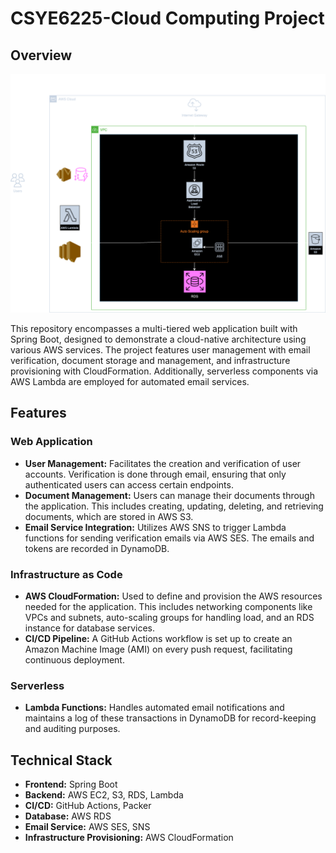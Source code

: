 # CSYE6225-Cloud Computing Project

## Overview

![Project](arch.png)

This repository encompasses a multi-tiered web application built with Spring Boot, designed to demonstrate a cloud-native architecture using various AWS services. The project features user management with email verification, document storage and management, and infrastructure provisioning with CloudFormation. Additionally, serverless components via AWS Lambda are employed for automated email services.

## Features

### Web Application

- **User Management:** Facilitates the creation and verification of user accounts. Verification is done through email, ensuring that only authenticated users can access certain endpoints.
- **Document Management:** Users can manage their documents through the application. This includes creating, updating, deleting, and retrieving documents, which are stored in AWS S3.
- **Email Service Integration:** Utilizes AWS SNS to trigger Lambda functions for sending verification emails via AWS SES. The emails and tokens are recorded in DynamoDB.

### Infrastructure as Code

- **AWS CloudFormation:** Used to define and provision the AWS resources needed for the application. This includes networking components like VPCs and subnets, auto-scaling groups for handling load, and an RDS instance for database services.
- **CI/CD Pipeline:** A GitHub Actions workflow is set up to create an Amazon Machine Image (AMI) on every push request, facilitating continuous deployment.

### Serverless

- **Lambda Functions:** Handles automated email notifications and maintains a log of these transactions in DynamoDB for record-keeping and auditing purposes.

## Technical Stack

- **Frontend:** Spring Boot
- **Backend:** AWS EC2, S3, RDS, Lambda
- **CI/CD:** GitHub Actions, Packer
- **Database:** AWS RDS
- **Email Service:** AWS SES, SNS
- **Infrastructure Provisioning:** AWS CloudFormation
